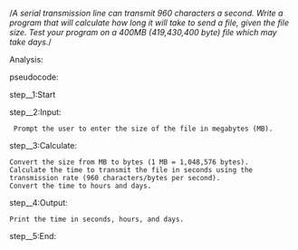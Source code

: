 /*A serial transmission line can transmit 960 characters a second. Write a program that will calculate how long it will take to send a file, given the file size. Test your program on a 400MB (419,430,400 byte) file which may take days.*/

Analysis:



pseudocode:


step__1:Start

step__2:Input:

     Prompt the user to enter the size of the file in megabytes (MB).

step__3:Calculate:

    Convert the size from MB to bytes (1 MB = 1,048,576 bytes).
    Calculate the time to transmit the file in seconds using the transmission rate (960 characters/bytes per second).
    Convert the time to hours and days.

step__4:Output:

    Print the time in seconds, hours, and days.

step__5:End:
